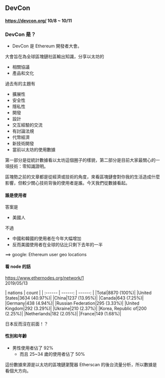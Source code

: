 ## DevCon
#### https://devcon.org/ 10/8 ~ 10/11

### DevCon 是？
- DevCon 是 Ethereum 開發者大會。

大會旨在為全球區塊鏈社區輸出知識，分享以太坊的
- 相關協議
- 產品和文化

過去有的主題有
- 擴展性
- 安全性
- 隱私性
- 開發
- 設計
- 交互經驗的交流
- 有討論法規
- 代幣經濟
- 新技術開發
- 當前以太坊的使用數據


第一部分是從統計數據看以太坊這個圈子的樣貌，第二部分是目前大家最關心的一項技術：零知識證明。

區塊勢之前的文章都是從經濟或技術的角度，來看區塊鏈會對你我的生活造成什麼影響，但較少關心技術背後的使用者是誰。今天我們從數據看起。

#### 誰是使用者
答案是
- 美國人

不過
- 中國和韓國的使用者在今年大幅增加
- 反而美國使用者在全球的佔比只剩下去年的一半

==> google: Ethereum user geo locations

#### 看 node 的話
https://www.ethernodes.org/network/1  
2019/05/13  

| nations | count |
| :------ | ------: | ------: |
|Total|8870 (100%)|
|United States|3634 (40.97%)|
|China|1237 (13.95%)|
|Canada|643 (7.25%)|
|Germany|438 (4.94%)|
|Russian Federation|295 (3.33%)|
|United Kingdom|292 (3.29%)|
|Ukraine|210 (2.37%)|
|Korea, Republic of|200 (2.25%)|
|Netherlands|182 (2.05%)|
|France|149 (1.68%)|


日本反而沒在前面！？


#### 性別和年齡
- 男性使用者佔了 92%
  - 而且 25~34 歲的使用者佔了 50%
  
這份數據來源是以太坊的區塊鏈瀏覽器 Etherscan 的後台流量分析，所以數據是看個大方向。
